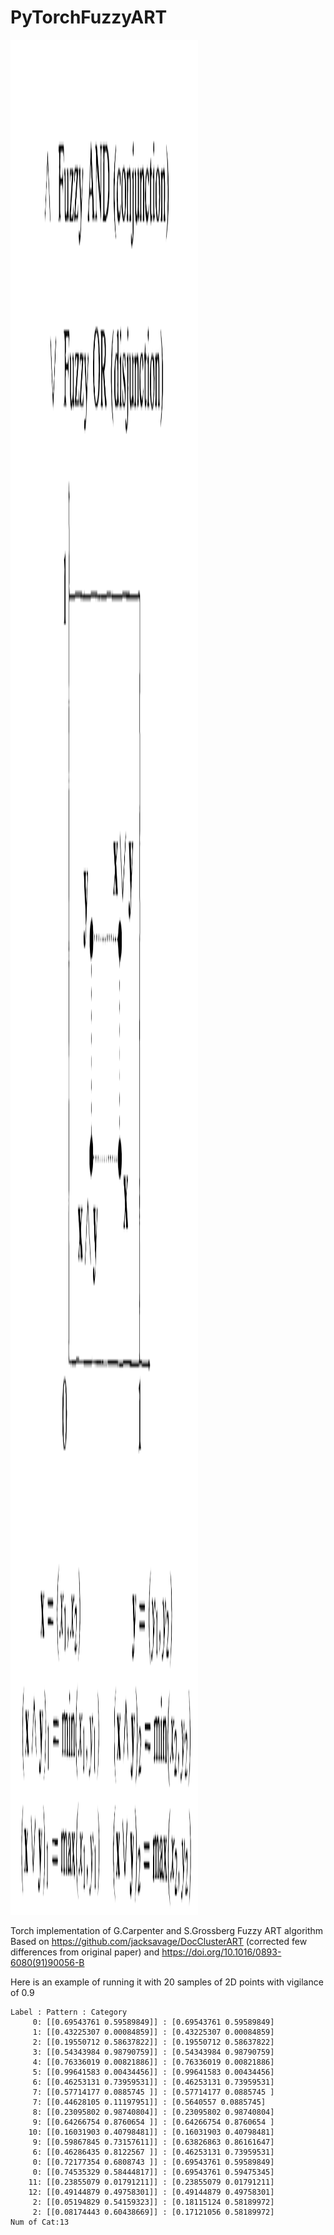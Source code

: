 # PyTorchFuzzyART

<img src="fuzzy_set.png" width="300" height="3000">

Torch implementation of G.Carpenter and S.Grossberg Fuzzy ART algorithm 
Based on 
https://github.com/jacksavage/DocClusterART (corrected few differences from original paper)
and
https://doi.org/10.1016/0893-6080(91)90056-B


Here is an example of running it with 20 samples of 2D points with vigilance of 0.9 
```
Label : Pattern : Category
     0: [[0.69543761 0.59589849]] : [0.69543761 0.59589849]
     1: [[0.43225307 0.00084859]] : [0.43225307 0.00084859]
     2: [[0.19550712 0.58637822]] : [0.19550712 0.58637822]
     3: [[0.54343984 0.98790759]] : [0.54343984 0.98790759]
     4: [[0.76336019 0.00821886]] : [0.76336019 0.00821886]
     5: [[0.99641583 0.00434456]] : [0.99641583 0.00434456]
     6: [[0.46253131 0.73959531]] : [0.46253131 0.73959531]
     7: [[0.57714177 0.0885745 ]] : [0.57714177 0.0885745 ]
     7: [[0.44628105 0.11197951]] : [0.5640557 0.0885745]
     8: [[0.23095802 0.98740804]] : [0.23095802 0.98740804]
     9: [[0.64266754 0.8760654 ]] : [0.64266754 0.8760654 ]
    10: [[0.16031903 0.40798481]] : [0.16031903 0.40798481]
     9: [[0.59867845 0.73157611]] : [0.63826863 0.86161647]
     6: [[0.46286435 0.8122567 ]] : [0.46253131 0.73959531]
     0: [[0.72177354 0.6808743 ]] : [0.69543761 0.59589849]
     0: [[0.74535329 0.58444817]] : [0.69543761 0.59475345]
    11: [[0.23855079 0.01791211]] : [0.23855079 0.01791211]
    12: [[0.49144879 0.49758301]] : [0.49144879 0.49758301]
     2: [[0.05194829 0.54159323]] : [0.18115124 0.58189972]
     2: [[0.08174443 0.60438669]] : [0.17121056 0.58189972]
Num of Cat:13
```

